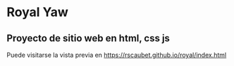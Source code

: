 # Royal Yaw
## Proyecto de sitio web en html, css js
Puede visitarse la vista previa en https://rscaubet.github.io/royal/index.html
